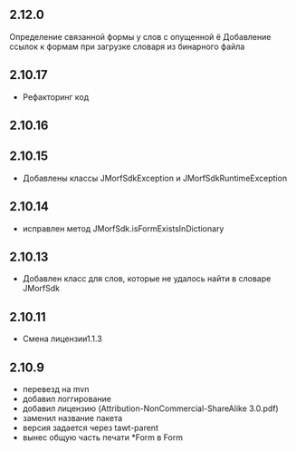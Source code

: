 2.12.0
--
Определение связанной формы у слов с опущенной ё
Добавление ссылок к формам при загрузке словаря из бинарного файла

2.10.17
--

- Рефакторинг код

2.10.16
--
2.10.15
--

- Добавлены классы JMorfSdkException и JMorfSdkRuntimeException

2.10.14
--

- исправлен метод JMorfSdk.isFormExistsInDictionary

2.10.13
--

- Добавлен класс для слов, которые не удалось найти в словаре JMorfSdk

2.10.11
-----------------------------

- Смена лицензии1.1.3

2.10.9
------------------------------

- перевезд на mvn
- добавил логгирование
- добавил лицензию (Attribution-NonCommercial-ShareAlike 3.0.pdf)
- заменил название пакета
- версия задается через tawt-parent
- вынес общую часть печати *Form в Form